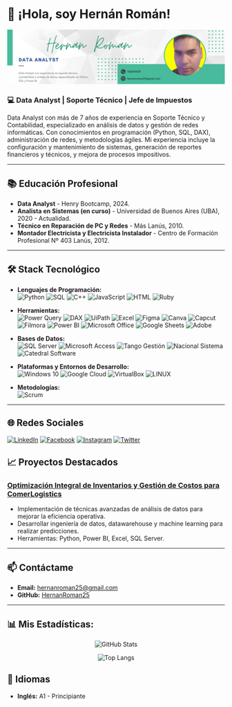 # 👋 ¡Hola, soy Hernán Román!
![Banner](https://github.com/HernanRoman25/HernanRoman25/blob/4966ca52b177a9ce3378acfa0cef806292b96880/banner%20hernan.png)

### 💻 Data Analyst | Soporte Técnico | Jefe de Impuestos

Data Analyst con más de 7 años de experiencia en Soporte Técnico y Contabilidad, especializado en análisis de datos y gestión de redes informáticas. Con conocimientos en programación (Python, SQL, DAX), administración de redes, y metodologías ágiles. Mi experiencia incluye la configuración y mantenimiento de sistemas, generación de reportes financieros y técnicos, y mejora de procesos impositivos. 

---

## 📚 Educación Profesional

- **Data Analyst** - Henry Bootcamp, 2024.
- **Analista en Sistemas (en curso)** - Universidad de Buenos Aires (UBA), 2020 - Actualidad.
- **Técnico en Reparación de PC y Redes** - Más Lanús, 2010.
- **Montador Electricista y Electricista Instalador** - Centro de Formación Profesional Nº 403 Lanús, 2012.

---

## 🛠️ Stack Tecnológico

- **Lenguajes de Programación:**  
  ![Python](https://img.shields.io/badge/Python-3776AB?style=for-the-badge&logo=python&logoColor=white)
  ![SQL](https://img.shields.io/badge/SQL-4479A1?style=for-the-badge&logo=MicrosoftSQLServer&logoColor=white)
  ![C++](https://img.shields.io/badge/C++-00599C?style=for-the-badge&logo=cplusplus&logoColor=white)
  ![JavaScript](https://img.shields.io/badge/JavaScript-F7DF1E?style=for-the-badge&logo=javascript&logoColor=black)
  ![HTML](https://img.shields.io/badge/HTML-E34F26?style=for-the-badge&logo=html5&logoColor=white)
  ![Ruby](https://img.shields.io/badge/Ruby-CC342D?style=for-the-badge&logo=ruby&logoColor=white)

- **Herramientas:**  
  ![Power Query](https://img.shields.io/badge/Power%20Query-0E77B3?style=for-the-badge&logo=microsoft&logoColor=white)
  ![DAX](https://img.shields.io/badge/DAX-217346?style=for-the-badge&logo=powerbi&logoColor=white)
  ![UiPath](https://img.shields.io/badge/UiPath-F37021?style=for-the-badge&logo=uipath&logoColor=white)
  ![Excel](https://img.shields.io/badge/Excel-217346?style=for-the-badge&logo=microsoft-excel&logoColor=white)
  ![Figma](https://img.shields.io/badge/Figma-F24E1E?style=for-the-badge&logo=figma&logoColor=white)
  ![Canva](https://img.shields.io/badge/Canva-00C4CC?style=for-the-badge&logo=canva&logoColor=white)
  ![Capcut](https://img.shields.io/badge/Capcut-000000?style=for-the-badge&logo=capcut&logoColor=white)
  ![Filmora](https://img.shields.io/badge/Filmora-0E77B3?style=for-the-badge&logo=filmora&logoColor=white)
  ![Power BI](https://img.shields.io/badge/Power%20BI-F2C811?style=for-the-badge&logo=powerbi&logoColor=black)
  ![Microsoft Office](https://img.shields.io/badge/Microsoft%20Office-D83B01?style=for-the-badge&logo=microsoft-office&logoColor=white)
  ![Google Sheets](https://img.shields.io/badge/Google%20Sheets-34A853?style=for-the-badge&logo=googlesheets&logoColor=white)
  ![Adobe](https://img.shields.io/badge/Adobe-FF0000?style=for-the-badge&logo=adobe&logoColor=white)

- **Bases de Datos:**  
  ![SQL Server](https://img.shields.io/badge/SQL%20Server-CC2927?style=for-the-badge&logo=microsoftsqlserver&logoColor=white)
  ![Microsoft Access](https://img.shields.io/badge/Microsoft%20Access-A4373A?style=for-the-badge&logo=microsoft-access&logoColor=white)
  ![Tango Gestión](https://img.shields.io/badge/Tango%20Gesti%C3%B3n-003087?style=for-the-badge&logo=windows&logoColor=white)
  ![Nacional Sistema](https://img.shields.io/badge/Nacional%20Sistema-FF6600?style=for-the-badge&logo=windows&logoColor=white)
  ![Catedral Software](https://img.shields.io/badge/Catedral%20Software-8B008B?style=for-the-badge&logo=windows&logoColor=white)

- **Plataformas y Entornos de Desarrollo:**  
  ![Windows 10](https://img.shields.io/badge/Windows%2010-0078D6?style=for-the-badge&logo=windows&logoColor=white)
  ![Google Cloud](https://img.shields.io/badge/Google%20Cloud-4285F4?style=for-the-badge&logo=googlecloud&logoColor=white)
  ![VirtualBox](https://img.shields.io/badge/VirtualBox-183A61?style=for-the-badge&logo=virtualbox&logoColor=white)
  ![LINUX](https://img.shields.io/badge/Linux-FCC624?style=for-the-badge&logo=linux&logoColor=black)
  
- **Metodologías:**  
  ![Scrum](https://img.shields.io/badge/Scrum-6DB33F?style=for-the-badge&logo=scrumalliance&logoColor=white)

---
## 🌐 Redes Sociales


[![LinkedIn](https://img.shields.io/badge/LinkedIn-%230077B5.svg?style=for-the-badge&logo=linkedin&logoColor=white)](https://www.linkedin.com/in/hernan-roman-r/)
[![Facebook](https://img.shields.io/badge/Facebook-%231877F2.svg?style=for-the-badge&logo=facebook&logoColor=white)](https://www.facebook.com/Hernan.R.Roman.25/)
[![Instagram](https://img.shields.io/badge/Instagram-%23E4405F.svg?style=for-the-badge&logo=instagram&logoColor=white)](https://www.instagram.com/hernanr.roman/)
[![Twitter](https://img.shields.io/badge/X-%231DA1F2.svg?style=for-the-badge&logo=x&logoColor=white)](https://x.com/hernanroman25)


## 📈 Proyectos Destacados

### **[Optimización Integral de Inventarios y Gestión de Costos para ComerLogistics](https://github.com/HernanRoman25/ComerLogistics.git)**
- Implementación de técnicas avanzadas de análisis de datos para mejorar la eficiencia operativa.
- Desarrollar ingeniería de datos, datawarehouse y machine learning para realizar predicciones.
- Herramientas: Python, Power BI, Excel, SQL Server.


---

## 📫 Contáctame

- **Email:** hernanroman25@gmail.com
- **GitHub:** [HernanRoman25](https://github.com/HernanRoman25)

---

## 📊 Mis Estadísticas:

<div align="center">
  
  ![GitHub Stats](https://github-readme-stats.vercel.app/api?username=HernanRoman25&show_icons=true&theme=radical)
  
  ![Top Langs](https://github-readme-stats.vercel.app/api/top-langs/?username=HernanRoman25&layout=compact&theme=radical)

</div>

## 📝 Idiomas

- **Inglés:** A1 - Principiante
